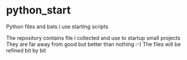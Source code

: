# python_start
Python files and bats i use starting scripts 

The repository contains file i collected and use to startup small projects
They are far away from good but better than nothing :-) 
The files will be refined bit by bit


